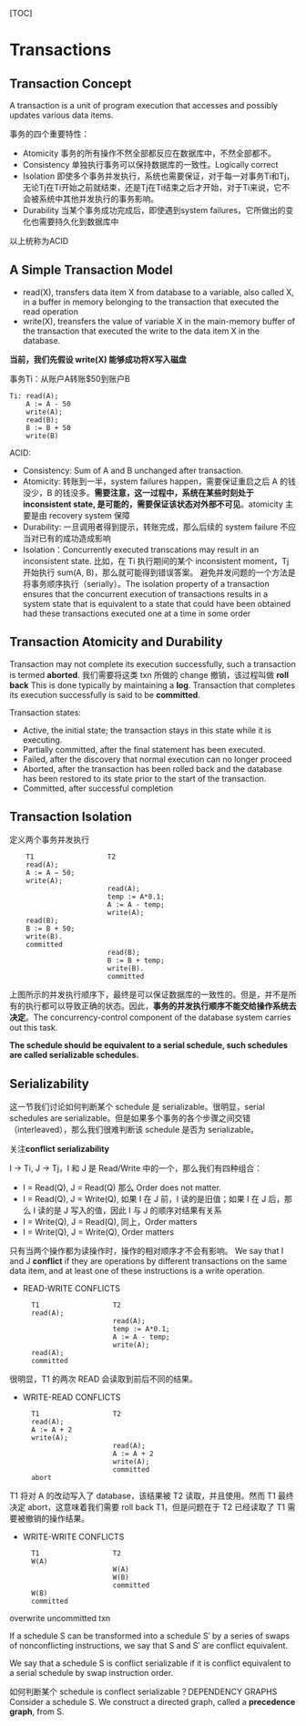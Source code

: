[TOC]

# Transactions

## Transaction Concept
A transaction is a unit of program execution that accesses and possibly updates various data items. 

事务的四个重要特性：
* Atomicity 事务的所有操作不然全部都反应在数据库中，不然全部都不。
* Consistency 单独执行事务可以保持数据库的一致性。Logically correct
* Isolation 即使多个事务并发执行，系统也需要保证，对于每一对事务Ti和Tj，无论Tj在Ti开始之前就结束，还是Tj在Ti结束之后才开始，对于Ti来说，它不会被系统中其他并发执行的事务影响。
* Durability 当某个事务成功完成后，即使遇到system failures，它所做出的变化也需要持久化到数据库中

以上统称为ACID

## A Simple Transaction Model
* read(X), transfers data item X from database to a variable, also called X, in a buffer in memory belonging to the transaction that executed the read operation
* write(X), treansfers the value of variable X in the main-memory buffer of the transaction that executed the write to the data item X in the database.

**当前，我们先假设 write(X) 能够成功将X写入磁盘**

事务Ti：从账户A转账$50到账户B

    Ti: read(A);
        A := A - 50
        write(A);
        read(B);
        B := B + 50
        write(B)

ACID:
* Consistency: Sum of A and B unchanged after transaction.
* Atomicity: 转账到一半，system failures happen，需要保证重启之后 A 的钱没少，B 的钱没多。**需要注意，这一过程中，系统在某些时刻处于 inconsistent state, 是可能的，需要保证该状态对外部不可见**。atomicity 主要是由 recovery system 保障
* Durability: 一旦调用者得到提示，转账完成，那么后续的 system failure 不应当对已有的成功造成影响
* Isolation：Concurrently executed transcations may result in an inconsistent state. 比如，在 Ti 执行期间的某个 inconsistent moment，Tj 开始执行 sum(A, B)，那么就可能得到错误答案。
  避免并发问题的一个方法是将事务顺序执行（serially）。The isolation property of a transaction ensures that the concurrent execution of transactions results in a system state that is equivalent to a state that could have been obtained had these transactions executed one at a time in some order

## Transaction Atomicity and Durability
Transaction may not complete its execution successfully, such a transaction is termed **aborted**.
我们需要将这类 txn 所做的 change 撤销，该过程叫做 **roll back**
This is done typically by maintaining a **log**. 
Transaction that completes its execution successfully is said to be **committed**.

Transaction states:
* Active, the initial state; the transaction stays in this state while it is executing.
* Partially committed, after the final statement has been executed.
* Failed, after the discovery that normal execution can no longer proceed
* Aborted, after the transaction has been rolled back and the database has been restored to its state prior to the start of the transaction.
* Committed, after successful completion

## Transaction Isolation
定义两个事务并发执行

        T1                  T2
        read(A);        
        A := A − 50;        
        write(A);
                            read(A);
                            temp := A*0.1;
                            A := A - temp;
                            write(A);
        read(B); 
        B := B + 50;        
        write(B).           
        committed                            
                            read(B);
                            B := B + temp;
                            write(B).
                            committed

上图所示的并发执行顺序下，最终是可以保证数据库的一致性的。但是，并不是所有的执行都可以导致正确的状态。因此，**事务的并发执行顺序不能交给操作系统去决定**。The concurrency-control component of the database system carries out this task.

**The schedule should be equivalent to a serial schedule, such schedules are called serializable schedules.**



## Serializability
这一节我们讨论如何判断某个 schedule 是 serializable。很明显，serial schedules are serializable。但是如果多个事务的各个步骤之间交错（interleaved），那么我们很难判断该 schedule 是否为 serializable。

关注**conflict serializability**

I -> Ti, J -> Tj，I 和 J 是 Read/Write 中的一个，那么我们有四种组合：
* I = Read(Q), J = Read(Q) 那么 Order does not matter.
* I = Read(Q), J = Write(Q), 如果 I 在 J 前，I 读的是旧值；如果 I 在 J 后，那么 I 读的是 J 写入的值，因此 I 与 J 的顺序对结果有关系
* I = Write(Q), J = Read(Q), 同上，Order matters
* I = Write(Q), J = Write(Q), Order matters

只有当两个操作都为读操作时，操作的相对顺序才不会有影响。
We say that I and J **conflict** if they are operations by different transactions on the same data item, and at least one of these instructions is a write operation.

* READ-WRITE CONFLICTS

        T1                  T2
        read(A);        
                            read(A);
                            temp := A*0.1;
                            A := A - temp;
                            write(A);
        read(A); 
        committed   

很明显，T1 的两次 READ 会读取到前后不同的结果。    
* WRITE-READ CONFLICTS                         

        T1                  T2
        read(A); 
        A := A + 2       
        write(A); 
                            read(A);
                            A := A + 2
                            write(A);
                            committed
        abort
T1 将对 A 的改动写入了 database，该结果被 T2 读取，并且使用。然而 T1 最终决定 abort，这意味着我们需要 roll back T1，但是问题在于 T2 已经读取了 T1 需要被撤销的操作结果。

* WRITE-WRITE CONFLICTS
  
        T1                  T2
        W(A)
                            W(A)
                            W(B)
                            committed
        W(B)
        committed
        
overwrite uncommitted txn

If a schedule S can be transformed into a schedule S′ by a series of swaps of nonconflicting instructions, we say that S and S′ are conflict equivalent.

We say that a schedule S is conflict serializable if it is conflict equivalent to a serial schedule by swap instruction order.

如何判断某个 schedule is conflect serializable？DEPENDENCY GRAPHS
Consider a schedule S. We construct a directed graph, called a **precedence graph**, from S.
